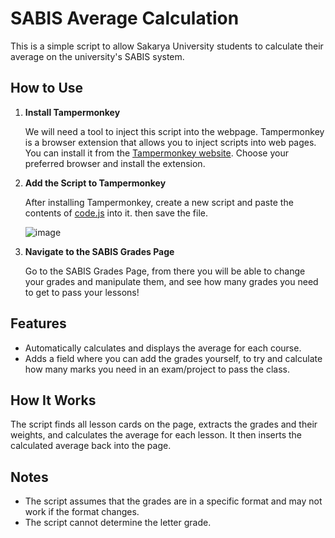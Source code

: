 # SABIS Average Calculation

This is a simple script to allow Sakarya University students to calculate their average on the university's SABIS system.

## How to Use

1. **Install Tampermonkey**

   We will need a tool to inject this script into the webpage.
   Tampermonkey is a browser extension that allows you to inject scripts into web pages. You can install it from the [Tampermonkey website](https://www.tampermonkey.net/).
   Choose your preferred browser and install the extension.


3. **Add the Script to Tampermonkey**

   After installing Tampermonkey, create a new script and paste the contents of [code.js](https://github.com/KledEatsTacos/sabis-average-calculation/blob/main/code.js) into it. then save the file.

   ![image](https://github.com/user-attachments/assets/dd1eb53c-09ac-427e-945a-5dc1a248fd73)


4. **Navigate to the SABIS Grades Page**

   Go to the SABIS Grades Page, from there you will be able to change your grades and manipulate them, and see how many grades you need to get to pass your lessons!


## Features

- Automatically calculates and displays the average for each course.
- Adds a field where you can add the grades yourself, to try and calculate how many marks you need in an exam/project to pass the class.

## How It Works

The script finds all lesson cards on the page, extracts the grades and their weights, and calculates the average for each lesson. It then inserts the calculated average back into the page.

## Notes

- The script assumes that the grades are in a specific format and may not work if the format changes.
- The script cannot determine the letter grade.
